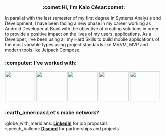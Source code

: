 <h3 align="center">:comet:Hi, I'm Kaio César:comet:</h3>

In parallel with the last semester of my first degree in Systems Analysis and Development, I have been facing a new phase in my career working as Android Developer at Bravi with the objective of creating solutions in order to provide a positive impact on the lives of my users. applications. As a Developer, I've been using all my Hard Skills to build mobile applications of the most variable types using project standards like MVVM, MVP and modern tools like Jetpack Compose.

<h3>:computer: I've worked with:</h3>
<div>
    <img width="96" src="https://cdn.jsdelivr.net/gh/devicons/devicon/icons/androidstudio/androidstudio-original-wordmark.svg" />
    <img width="96" src="https://cdn.jsdelivr.net/gh/devicons/devicon/icons/kotlin/kotlin-original-wordmark.svg" />
    <img width="96" src="https://cdn.jsdelivr.net/gh/devicons/devicon/icons/sqlite/sqlite-original-wordmark.svg" />
    <img width="96" src="https://cdn.jsdelivr.net/gh/devicons/devicon/icons/gradle/gradle-plain-wordmark.svg" />
    <img width="96" src="https://cdn.jsdelivr.net/gh/devicons/devicon/icons/git/git-original-wordmark.svg" />
</div>

<h3>:earth_americas:Let's make network?</h3>
<p>
:globe_with_meridians: <a href="https://www.linkedin.com/in/kaioribeiro/"><b>LinkedIn</b></a> for job proposals <br>
:speech_balloon: <a href="Kaio#9502"><b>Discord</b></a> for partnerships and projects <br>
</p>
